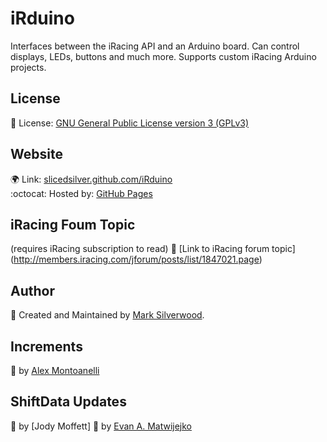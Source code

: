 # iRduino

Interfaces between the iRacing API and an Arduino board. Can control displays, LEDs, buttons and much more. Supports custom iRacing Arduino projects.

## License

:scroll:  License: [GNU General Public License version 3 (GPLv3)](http://www.gnu.org/licenses/gpl.html)

## Website 

:earth_africa:  Link: [slicedsilver.github.com/iRduino](http://slicedsilver.github.com/iRduino) <br/>:octocat: Hosted by: [GitHub Pages](http://pages.github.com)

## iRacing Foum Topic

(requires iRacing subscription to read)
:car: [Link to iRacing forum topic] (http://members.iracing.com/jforum/posts/list/1847021.page)

## Author

:bust_in_silhouette: Created and Maintained by [Mark Silverwood](https://github.com/SlicedSilver).

## Increments
:bust_in_silhouette: by [Alex Montoanelli](https://github.com/alexmontoanelli)

## ShiftData Updates

:bust_in_silhouette: by [Jody Moffett]
:bust_in_silhouette: by [Evan A. Matwijejko](https://github.com/MADJIHADx)
